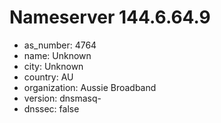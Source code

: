 # Nameserver 144.6.64.9

* as_number: 4764
* name: Unknown
* city: Unknown
* country: AU
* organization: Aussie Broadband
* version: dnsmasq-
* dnssec: false
